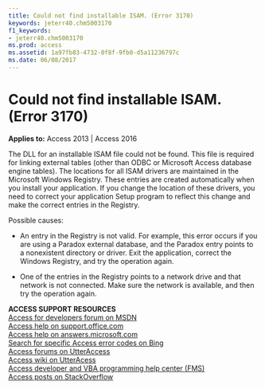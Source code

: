 ```yaml
---
title: Could not find installable ISAM. (Error 3170)
keywords: jeterr40.chm5003170
f1_keywords:
- jeterr40.chm5003170
ms.prod: access
ms.assetid: 1a97fb83-4732-0f8f-9fb0-d5a11236797c
ms.date: 06/08/2017
---
```



# Could not find installable ISAM. (Error 3170)

  

**Applies to:** Access 2013 | Access 2016

The DLL for an installable ISAM file could not be found. This file is required for linking external tables (other than ODBC or Microsoft Access database engine tables). The locations for all ISAM drivers are maintained in the Microsoft Windows Registry. These entries are created automatically when you install your application. If you change the location of these drivers, you need to correct your application Setup program to reflect this change and make the correct entries in the Registry.

Possible causes:


- An entry in the Registry is not valid. For example, this error occurs if you are using a Paradox external database, and the Paradox entry points to a nonexistent directory or driver. Exit the application, correct the Windows Registry, and try the operation again.
    
- One of the entries in the Registry points to a network drive and that network is not connected. Make sure the network is available, and then try the operation again.
    

 **ACCESS SUPPORT RESOURCES**<br>
[Access for developers forum on MSDN](https://social.msdn.microsoft.com/Forums/office/en-US/home?forum=accessdev)<br>
[Access help on support.office.com](https://support.office.com/search/results?query=Access)<br>
[Access help on answers.microsoft.com](http://answers.microsoft.com/en-us/office/forum/access?page=1&tab=question&status=all&auth=1)<br>
[Search for specific Access error codes on Bing](http://www.bing.com/)<br>
[Access forums on UtterAccess](http://www.utteraccess.com/forum/index.php?act=idx)<br>
[Access wiki on UtterAcess](http://www.utteraccess.com/forum/index.php?act=idx)<br>
[Access developer and VBA programming help center (FMS)](http://www.fmsinc.com/MicrosoftAccess/developer/)<br>
[Access posts on StackOverflow](http://stackoverflow.com/questions/tagged/ms-access)

